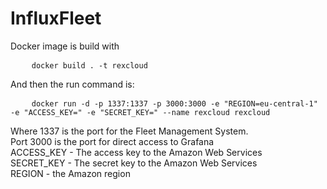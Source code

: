 # InfluxFleet


Docker image is build with <br>    
<pre>
    <code>docker build . -t rexcloud</code>
</pre>
And then the run command is: <br>
<pre>
    <code>docker run -d -p 1337:1337 -p 3000:3000 -e "REGION=eu-central-1" -e "ACCESS_KEY=<YOU_AWS_ACCESS_KEY>" -e "SECRET_KEY=<YOU_AWS_SECRET_KEY>" --name rexcloud rexcloud</code>
</pre>

Where 1337 is the port for the Fleet Management System. <br>
Port 3000 is the port for direct access to Grafana <br>
ACCESS_KEY - The access key to the Amazon Web Services<br>
SECRET_KEY - The secret key to the Amazon Web Services<br>
REGION - the Amazon region
